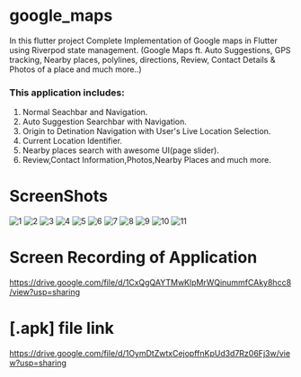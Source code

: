 # google_maps

In this flutter project Complete Implementation of Google maps in Flutter using Riverpod state management.
(Google Maps ft. Auto Suggestions, GPS tracking, Nearby places, polylines, directions, Review, Contact Details & Photos of a place and much more..)

### **This application includes:**
1) Normal Seachbar and Navigation.
2) Auto Suggestion Searchbar with Navigation. 
3) Origin to Detination Navigation with User's Live Location Selection.
4) Current Location Identifier.
5) Nearby places search with awesome UI(page slider).
6) Review,Contact Information,Photos,Nearby Places and much more.

# ScreenShots

![1](https://user-images.githubusercontent.com/91900783/206291644-7cdd7932-d1be-4909-9da6-eb2efe3328a2.jpg)
![2](https://user-images.githubusercontent.com/91900783/206291647-03ed0def-c10d-48fd-bd47-03d634d8e0c9.jpg)
![3](https://user-images.githubusercontent.com/91900783/206291649-84bef1b4-483b-42f8-a267-ecef80b720a0.jpg)
![4](https://user-images.githubusercontent.com/91900783/206291655-567d6ed0-1e14-4a59-b79f-fd96d2b570b0.jpg)
![5](https://user-images.githubusercontent.com/91900783/206291658-04f27914-03a2-4689-912e-2f6ff6255c1c.jpg)
![6](https://user-images.githubusercontent.com/91900783/206291660-7bbaec82-c599-480a-bb48-03e6db870aae.jpg)
![7](https://user-images.githubusercontent.com/91900783/206291665-ebe8ed9f-d476-42ee-abd9-074b5da35c5d.jpg)
![8](https://user-images.githubusercontent.com/91900783/206291623-2db04023-02ee-4f7a-b523-84aa10a3bd6b.jpg)
![9](https://user-images.githubusercontent.com/91900783/206291632-e9ea6cf5-9f87-4cae-a9c1-33dfc18828a9.jpg)
![10](https://user-images.githubusercontent.com/91900783/206291635-30b6ea7f-049b-4569-9fc7-04a3ab36d7c5.jpg)
![11](https://user-images.githubusercontent.com/91900783/206291639-1720d1a6-d39d-4860-88df-856f74836959.jpg)


# Screen Recording of Application

https://drive.google.com/file/d/1CxQgQAYTMwKlpMrWQinummfCAky8hcc8/view?usp=sharing

# [.apk] file link

https://drive.google.com/file/d/1OymDtZwtxCejopffnKpUd3d7Rz06Fj3w/view?usp=sharing

